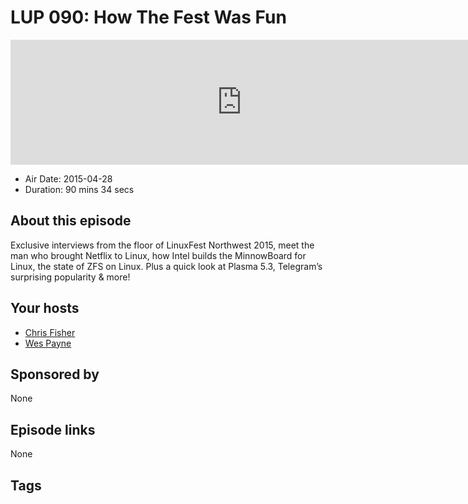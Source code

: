 # LUP 090: How The Fest Was Fun

<iframe src="https://player.fireside.fm/v2/RUkczH-V+avTZtzWk?theme=dark" width="740" height="200" frameborder="0" scrolling="no"></iframe>

* Air Date: 2015-04-28
* Duration: 90 mins 34 secs

## About this episode

Exclusive interviews from the floor of LinuxFest Northwest 2015, meet the man who brought Netflix to Linux, how Intel builds the MinnowBoard for Linux, the state of ZFS on Linux. Plus a quick look at Plasma 5.3, Telegram’s surprising popularity & more!


## Your hosts
* [Chris Fisher](https://linuxunplugged.com/hosts/chrislas)
* [Wes Payne](https://linuxunplugged.com/hosts/wes)

## Sponsored by

None



## Episode links

None



## Tags

